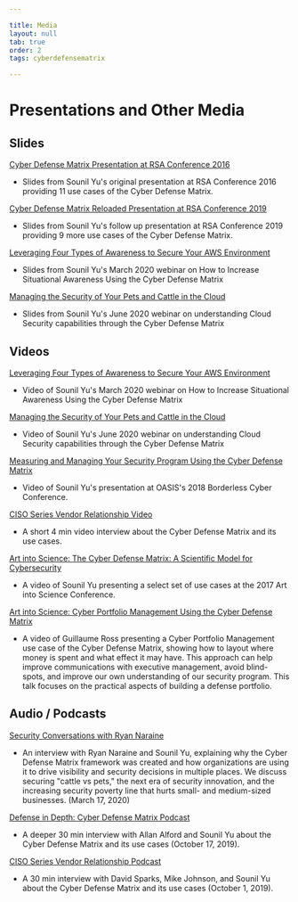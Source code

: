 ```yaml
---

title: Media
layout: null
tab: true
order: 2
tags: cyberdefensematrix

---
```


# Presentations and Other Media

## Slides
[Cyber Defense Matrix Presentation at RSA Conference 2016](https://bit.ly/cyberdefensematrix)

- Slides from Sounil Yu's original presentation at RSA Conference 2016 providing 11 use cases of the Cyber Defense Matrix.

[Cyber Defense Matrix Reloaded Presentation at RSA Conference 2019](https://bit.ly/cyberdefensematrixreloaded)

- Slides from Sounil Yu's follow up presentation at RSA Conference 2019 providing 9 more use cases of the Cyber Defense Matrix.

[Leveraging Four Types of Awareness to Secure Your AWS Environment](https://pages.awscloud.com/rs/112-TZM-766/images/How-to-prioritize-security-controls-for-situational-awareness-in-AWS-Slides.pdf)

- Slides from Sounil Yu's March 2020 webinar on How to Increase Situational Awareness Using the Cyber Defense Matrix

[Managing the Security of Your Pets and Cattle in the Cloud](https://pages.awscloud.com/rs/112-TZM-766/images/How-to-prioritize-security-controls-for-sensitive-AWS-assets_%20Slides.pdf)

- Slides from Sounil Yu's June 2020 webinar on understanding Cloud Security capabilities through the Cyber Defense Matrix


## Videos

[Leveraging Four Types of Awareness to Secure Your AWS Environment](https://pages.awscloud.com/awsmp-sme-sec-splunk-CDM-ty.html)

- Video of Sounil Yu's March 2020 webinar on How to Increase Situational Awareness Using the Cyber Defense Matrix

[Managing the Security of Your Pets and Cattle in the Cloud](https://pages.awscloud.com/awsmp-sme-sec-TrendMicro-PrioritizeSecurityControls-ty.html)

- Video of Sounil Yu's June 2020 webinar on understanding Cloud Security capabilities through the Cyber Defense Matrix

[Measuring and Managing Your Security Program Using the Cyber Defense Matrix](https://www.youtube.com/watch?v=LE-ds7LVk5o&t=3808s)

- Video of Sounil Yu's presentation at OASIS's 2018 Borderless Cyber Conference.

[CISO Series Vendor Relationship Video](https://www.youtube.com/watch?v=6VjkTI3haqA)

- A short 4 min video interview about the Cyber Defense Matrix and its use cases.

[Art into Science: The Cyber Defense Matrix: A Scientific Model for Cybersecurity](https://www.youtube.com/watch?v=ngp-WkXs4mc)

- A video of Sounil Yu presenting a select set of use cases at the 2017 Art into Science Conference. 

[Art into Science: Cyber Portfolio Management Using the Cyber Defense Matrix](https://www.youtube.com/watch?v=C6S-WWhmwfg)

- A video of Guillaume Ross presenting a Cyber Portfolio Management use case of the Cyber Defense Matrix, showing how to layout where money is spent and what effect it may have. This approach can help improve communications with executive management, avoid blind-spots, and improve our own understanding of our security program. This talk focuses on the practical aspects of building a defense portfolio.


## Audio / Podcasts
[Security Conversations with Ryan Naraine](https://securityconversations.fireside.fm/sounil-yu-cyber-defense-matrix)

- An interview with Ryan Naraine and Sounil Yu, explaining why the Cyber Defense Matrix framework was created and how organizations are using it to drive visibility and security decisions in multiple places. We discuss securing "cattle vs pets," the next era of security innovation, and the increasing security poverty line that hurts small- and medium-sized businesses. (March 17, 2020)

[Defense in Depth: Cyber Defense Matrix Podcast](https://cisoseries.com/defense-in-depth-cyber-defense-matrix/)

- A deeper 30 min interview with Allan Alford and Sounil Yu about the Cyber Defense Matrix and its use cases (October 17, 2019).

[CISO Series Vendor Relationship Podcast](https://cisoseries.com/mapping-unsolvable-problems-to-unattainable-solutions/)

- A 30 min interview with David Sparks, Mike Johnson, and Sounil Yu about the Cyber Defense Matrix and its use cases (October 1, 2019).

